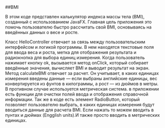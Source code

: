 ##BMI

В этом коде представлен калькулятор индекса массы тела (BMI), созданный с использованием JavaFX. Главная цель приложения это помочь пользователю быстро рассчитать свой BMI, основываясь на введённых данных о весе и росте.

Класс HelloController отвечает за связь между пользовательским интерфейсом и логикой программы. В нем находятся текстовые поля для ввода веса и роста, метка для отображения результата и радиокнопка для выбора единиц измерения. Когда пользователь нажимает кнопку ok, вызывается метод onClick, который собирает введённые значения, вычисляет BMI и выводит результат на экран.
Метод calculateBMI отвечает за  расчет. Он учитывает, в каких единицах измерения введены данные — если выбраны английские единицы, вес конвертируется из фунтов в килограммы, а рост — из дюймов в метры. В противном случае используется метрическая система.
в приложении есть функции для очистки полей ввода и отображения справочной информации.
Так же в коде есть элемент RadioButton, который позволяет пользователю выбрать, в каких единицах измерения будут вводиться данные для расчета BMI. Если нажать то можем вводить в пунтах и дюймах (Engglish units).И также просто вводить в метрических единицах.


